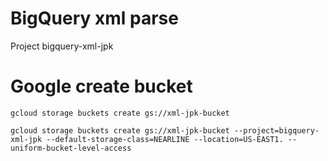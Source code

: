 # BigQuery xml parse
Project bigquery-xml-jpk


# Google create bucket
```
gcloud storage buckets create gs://xml-jpk-bucket

gcloud storage buckets create gs://xml-jpk-bucket --project=bigquery-xml-jpk --default-storage-class=NEARLINE --location=US-EAST1. --uniform-bucket-level-access
```
